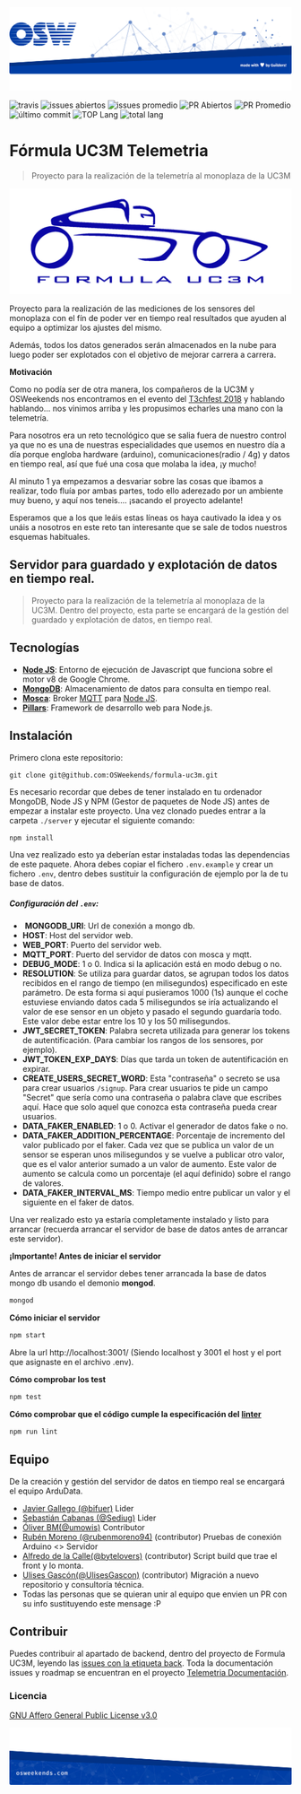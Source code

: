 ![header](.osweekends/img/OSW-project-GitHub-template-header.jpg)

![travis](https://img.shields.io/travis/Formula-UC3M/telemetria-backend.svg)
![issues abiertos](https://img.shields.io/github/issues/Formula-UC3M/telemetria-documentacion/back.svg)
![issues promedio](https://img.shields.io/issuestats/i/github/Formula-UC3M/telemetria-documentacion.svg)
![PR Abiertos](https://img.shields.io/github/issues-pr/Formula-UC3M/telemetria-backend.svg)
![PR Promedio](https://img.shields.io/issuestats/p/github/Formula-UC3M/telemetria-backend.svg)
![último commit](https://img.shields.io/github/last-commit/Formula-UC3M/telemetria-backend/master.svg)
![TOP Lang](https://img.shields.io/github/languages/top/Formula-UC3M/telemetria-backend.svg)
![total lang](https://img.shields.io/github/languages/count/Formula-UC3M/telemetria-backend.svg)

# Fórmula UC3M Telemetria

> Proyecto para la realización de la telemetría al monoplaza de la UC3M

![Logo de {{proyecto}}](.osweekends/img/fuc3m-logo.png)

Proyecto para la realización de las mediciones de los sensores del monoplaza con el fín de poder ver en tiempo real resultados que ayuden al equipo a optimizar los ajustes del mismo.

Además, todos los datos generados serán almacenados en la nube para luego poder ser explotados con el objetivo de mejorar carrera a carrera.

**Motivación**

Como no podía ser de otra manera, los compañeros de la UC3M y OSWeekends nos encontramos en el evento del [T3chfest 2018](https://t3chfest.uc3m.es/2018/) y hablando hablando... nos vinimos arriba y les propusimos echarles una mano con la telemetría.

Para nosotros era un reto tecnológico que se salia fuera de nuestro control ya que no es una de nuestras especialidades que usemos en nuestro día a día porque engloba hardware (arduino), comunicaciones(radio / 4g) y datos en tiempo real, así que fué una cosa que molaba la idea, ¡y mucho!

Al minuto 1 ya empezamos a desvariar sobre las cosas que ibamos a realizar, todo fluía por ambas partes, todo ello aderezado por un ambiente muy bueno, y aquí nos teneis.... ¡sacando el proyecto adelante!

Esperamos que a los que leáis estas líneas os haya cautivado la idea y os unáis a nosotros en este reto tan interesante que se sale de todos nuestros esquemas habituales.

## Servidor para guardado y explotación de datos en tiempo real.

> Proyecto para la realización de la telemetría al monoplaza de la UC3M. Dentro del proyecto, esta parte se encargará de la gestión del guardado y explotación de datos, en tiempo real.

## Tecnologías

- [**Node JS**](https://nodejs.org/en/): Entorno de ejecución de Javascript que funciona sobre el motor v8 de Google Chrome.
- [**MongoDB**](https://www.mongodb.com/es): Almacenamiento de datos para consulta en tiempo real.
- [**Mosca**](https://github.com/mcollina/mosca/wiki): Broker [MQTT](https://geekytheory.com/que-es-mqtt) para [Node JS](https://nodejs.org/en/).
- [**Pillars**](http://pillarsjs.com/): Framework de desarrollo web para Node.js.

## Instalación

Primero clona este repositorio:

```shell
git clone git@github.com:OSWeekends/formula-uc3m.git
```

Es necesario recordar que debes de tener instalado en tu ordenador MongoDB, Node JS y NPM (Gestor de paquetes de Node JS) antes de empezar a instalar este proyecto.
Una vez clonado puedes entrar a la carpeta `./server` y ejecutar el siguiente comando:

```shell
npm install
```

Una vez realizado esto ya deberían estar instaladas todas las dependencias de este paquete. Ahora debes copiar el fichero `.env.example` y crear un fichero `.env`, dentro debes sustituir la configuración de ejemplo por la de tu base de datos.

##### Configuración del `.env`:

*  **MONGODB_URI**: Url de conexión a mongo db.
*  **HOST**: Host del servidor web.
*  **WEB_PORT**: Puerto del servidor web.
*  **MQTT_PORT**: Puerto del servidor de datos con mosca y mqtt.
*  **DEBUG_MODE**: 1 o 0. Indica si la aplicación está en modo debug o no.
*  **RESOLUTION**: Se utiliza para guardar datos, se agrupan todos los datos recibidos en el rango de tiempo (en milisegundos) especificado en este parámetro. De esta forma si aquí pusieramos 1000 (1s) aunque el coche estuviese enviando datos cada 5 milisegundos se iría actualizando el valor de ese sensor en un objeto y pasado el segundo guardaría todo. Este valor debe estar entre los 10 y los 50 milisegundos.
*  **JWT_SECRET_TOKEN**: Palabra secreta utilizada para generar los tokens de autentificación. (Para cambiar los rangos de los sensores, por ejemplo).
*  **JWT_TOKEN_EXP_DAYS**: Días que tarda un token de autentificación en expirar.
*  **CREATE_USERS_SECRET_WORD**: Esta "contraseña" o secreto se usa para crear usuarios `/signup`. Para crear usuarios te pide un campo "Secret" que sería como una contraseña o palabra clave que escribes aquí. Hace que solo aquel que conozca esta contraseña pueda crear usuarios.
*  **DATA_FAKER_ENABLED**: 1 o 0. Activar el generador de datos fake o no.
*  **DATA_FAKER_ADDITION_PERCENTAGE**: Porcentaje de incremento del valor publicado por el faker. Cada vez que se publica un valor de un sensor se esperan unos milisegundos y se vuelve a publicar otro valor, que es el valor anterior sumado a un valor de aumento. Este valor de aumento se calcula como un porcentaje (el aquí definido) sobre el rango de valores.
*  **DATA_FAKER_INTERVAL_MS**: Tiempo medio entre publicar un valor y el siguiente en el faker de datos.

Una ver realizado esto ya estaría completamente instalado y listo para arrancar (recuerda arrancar el servidor de base de datos antes de arrancar este servidor).

**¡Importante! Antes de iniciar el servidor**

Antes de arrancar el servidor debes tener arrancada la base de datos mongo db usando el demonio **mongod**.

```sh
mongod
```

**Cómo iniciar el servidor**

```sh
npm start
```
Abre la url http://localhost:3001/ (Siendo localhost y 3001 el host y el port que asignaste en el archivo .env).

**Cómo comprobar los test**

```sh
npm test
```

**Cómo comprobar que el código cumple la especificación del [linter](https://eslint.org/docs/about/)**

```sh
npm run lint
```

## Equipo

De la creación y gestión del servidor de datos en tiempo real se encargará el equipo ArduData.

- [Javier Gallego (@bifuer)](https://github.com/bifuer) Lider
- [Sebastián Cabanas (@Sediug)](https://github.com/Sediug) Lider
- [Óliver BM(@umowis)](https://github.com/umowis) Contributor
- [Rubén Moreno (@rubenmoreno94)](https://github.com/rubenmoreno94) (contributor) Pruebas de conexión Arduino <> Servidor
- [Alfredo de la Calle(@bytelovers)](https://github.com/bytelovers) (contributor) Script build que trae el front y lo monta.
- [Ulises Gascón(@UlisesGascon)](https://github.com/UlisesGascon) (contributor) Migración a nuevo repositorio y consultoría técnica.
- Todas las personas que se quieran unir al equipo que envien un PR con su info sustituyendo este mensage :P

## Contribuir
Puedes contribuir al apartado de backend, dentro del proyecto de Formula UC3M, leyendo las [issues con la etiqueta back](https://github.com/Formula-UC3M/telemetria-documentacion/issues?q=is%3Aissue+is%3Aopen+label%3ABack). Toda la documentación issues y roadmap se encuentran en el proyecto [Telemetria Documentación](https://github.com/Formula-UC3M/telemetria-documentacion).


### Licencia

[GNU Affero General Public License v3.0](https://github.com/OSWeekends/formula-uc3m/blob/master/LICENSE)


![footer](.osweekends/img/OSW-project-GitHub-template-footer.jpg)

